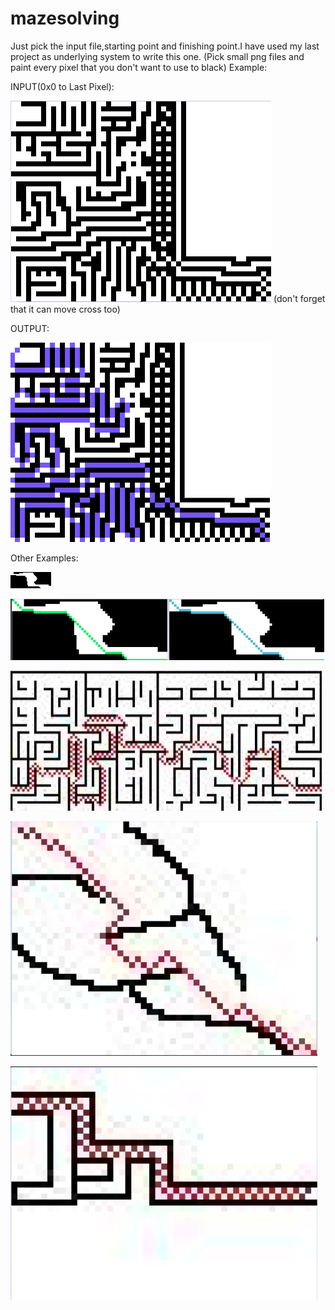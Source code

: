 # mazesolving

Just pick the input file,starting point and finishing point.I have used my last project as underlying system to write this one.
(Pick small png files and paint every pixel that you don't want to use to black)
Example: 

INPUT(0x0 to Last Pixel):

![](https://github.com/alperkaya0/mazesolving/blob/main/maze3INPUT.png)
(don't forget that it can move cross too)

OUTPUT:

![](https://github.com/alperkaya0/mazesolving/blob/main/outputMAZE.png)

Other Examples:

![](https://github.com/alperkaya0/mazesolving/blob/main/maze1.png)

![](https://github.com/alperkaya0/mazesolving/blob/main/Screenshot_1.png)

![](https://github.com/alperkaya0/mazesolving/blob/main/Screenshot_2.png)

![](https://github.com/alperkaya0/mazesolving/blob/main/Screenshot_3.png)

![](https://github.com/alperkaya0/mazesolving/blob/main/Screenshot_4.png)
